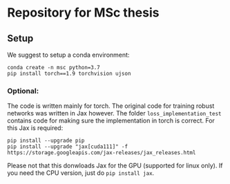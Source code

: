 # Repository for MSc thesis

## Setup
We suggest to setup a conda environment:
```
conda create -n msc python=3.7
pip install torch==1.9 torchvision ujson
```
### Optional:
The code is written mainly for torch. The original code for training robust networks was written in Jax however. The folder `loss_implementation_test` contains code for making sure the implementation in torch is correct. For this Jax is required:
```
pip install --upgrade pip
pip install --upgrade "jax[cuda111]" -f https://storage.googleapis.com/jax-releases/jax_releases.html
```
Please not that this donwloads Jax for the GPU (supported for linux only). If you need the CPU version, just do `pip install jax`.